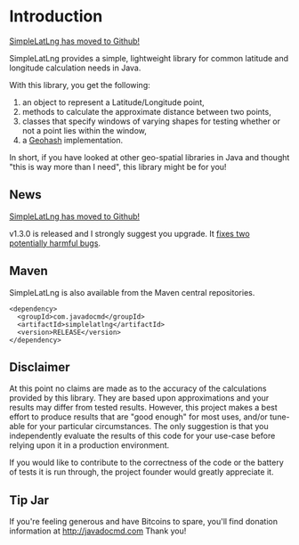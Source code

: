 # Introduction #

[SimpleLatLng has moved to Github!](http://github.com/JavadocMD/simplelatlng)

SimpleLatLng provides a simple, lightweight library for common latitude and longitude calculation needs in Java.

With this library, you get the following:
  1. an object to represent a Latitude/Longitude point,
  1. methods to calculate the approximate distance between two points,
  1. classes that specify windows of varying shapes for testing whether or not a point lies within the window,
  1. a [Geohash](http://en.wikipedia.org/wiki/Geohash) implementation.

In short, if you have looked at other geo-spatial libraries in Java and thought "this is way more than I need", this library might be for you!

## News ##

[SimpleLatLng has moved to Github!](http://github.com/JavadocMD/simplelatlng)

v1.3.0 is released and I strongly suggest you upgrade. It [fixes two potentially harmful bugs](https://code.google.com/p/simplelatlng/wiki/VersionHistory).

## Maven ##

SimpleLatLng is also available from the Maven central repositories.

```
<dependency>
  <groupId>com.javadocmd</groupId>
  <artifactId>simplelatlng</artifactId>
  <version>RELEASE</version>
</dependency>
```

## Disclaimer ##
At this point no claims are made as to the accuracy of the calculations
provided by this library. They are based upon approximations and your
results may differ from tested results. However, this project makes a best
effort to produce results that are "good enough" for most uses, and/or
tune-able for your particular circumstances. The only suggestion is that
you independently evaluate the results of this code for your use-case
before relying upon it in a production environment.

If you would like to contribute to the correctness of the code or the
battery of tests it is run through, the project founder would greatly
appreciate it.

## Tip Jar ##
If you're feeling generous and have Bitcoins to spare, you'll find donation information at http://javadocmd.com Thank you!
